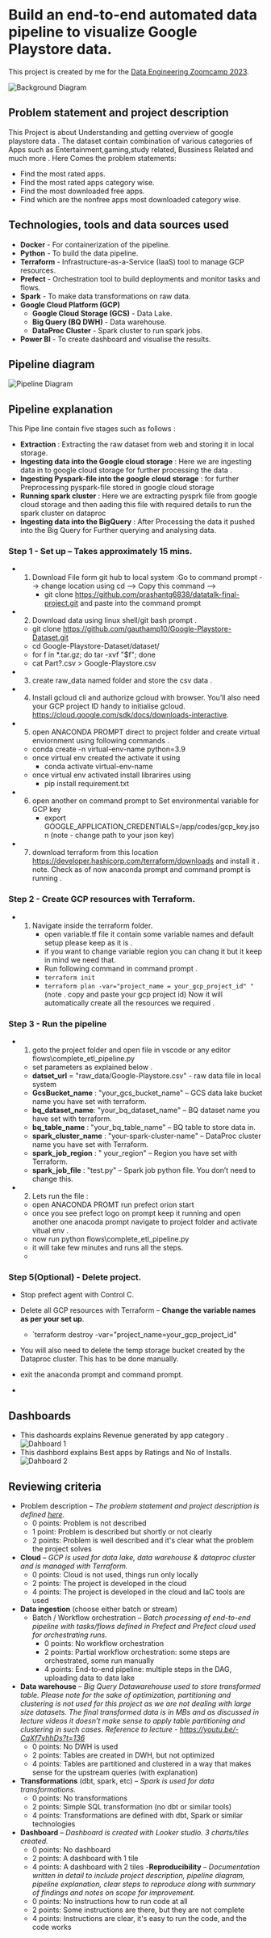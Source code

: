 # Build an end-to-end automated data pipeline to visualize Google Playstore data.
This project is created by me for the [Data Engineering Zoomcamp 2023](https://github.com/DataTalksClub/data-engineering-zoomcamp). 

![Background Diagram](https://github.com/prashantg6838/datatalk-final-project/blob/main/background%20image%20.JPG)

## Problem statement and project description
This Project is about Understanding and getting overview of google playstore data . The dataset contain combination of various categories of Apps such as Entertainment,gaming,study related,
Bussiness Related and much more . 
Here Comes the problem statements:
- Find the most rated apps.
- Find the most rated apps category wise.
- Find the most downloaded free apps.
- Find which are the nonfree apps most downloaded category wise.

## Technologies, tools and data sources used
- **Docker** - For containerization of the pipeline.
- **Python** - To build the data pipeline.
- **Terraform** - Infrastructure-as-a-Service (IaaS) tool to manage GCP resources.
- **Prefect** - Orchestration tool to build deployments and monitor tasks and flows.
- **Spark** - To make data transformations on raw data.
- **Google Cloud Platform (GCP)** 
  - **Google Cloud Storage (GCS)** - Data Lake. 
  - **Big Query (BQ DWH)** - Data warehouse.
  - **DataProc Cluster** - Spark cluster to run spark jobs. 
- **Power BI** - To create dashboard and visualise the results.

## Pipeline diagram
 
![Pipeline Diagram](https://github.com/prashantg6838/datatalk-final-project/blob/main/Data-talk-final-project-Diagram.jpg)


## Pipeline explanation
This Pipe line contain five stages such as follows : 
- **Extraction** : Extracting the raw dataset from web and storing it in local storage.
- **Ingesting data into the Google cloud storage** : Here we are ingesting data in to google cloud storage for further processing the data .
- **Ingesting Pyspark-file into the google cloud storage** : for further Preprocessing pyspark-file stored in google cloud storage
- **Running spark cluster** : Here we are extracting pysprk file from google cloud storage and then aading this file with required details to run the spark cluster on dataproc
- **Ingesting data into the BigQuery** : After Processing the data it pushed into the Big Query for Further querying and analysing data.

### Step 1 - Set up – Takes approximately 15 mins.  
- 1) Download File form git hub to local system :Go to command prompt --> change location using cd -->  Copy this command --> 
     - git clone https://github.com/prashantg6838/datatalk-final-project.git and paste into the command prompt  
- 2) Download data using linux shell/git bash prompt .
  - git clone https://github.com/gauthamp10/Google-Playstore-Dataset.git
  - cd Google-Playstore-Dataset/dataset/
  - for f in *.tar.gz; do tar -xvf "$f"; done
  - cat Part?.csv > Google-Playstore.csv
- 3) create raw_data named folder and store the csv data . 
- 4) Install gcloud cli and authorize gcloud with browser. You’ll also need your GCP project ID handy to initialise gcloud. 
    https://cloud.google.com/sdk/docs/downloads-interactive.
- 5) open ANACONDA PROMPT direct to project folder and create virtual enviornment using following commands .
    - conda create -n virtual-env-name python=3.9  
    - once virtual env created the activate it using 
      - conda activate virtual-env-name 
    - once virtual env activated install librarires using 
      - pip install requirement.txt 
- 6) open another on command prompt to Set environmental variable for GCP key  
      - export GOOGLE_APPLICATION_CREDENTIALS=/app/codes/gcp_key.json (note - change path to your json key)
- 7) download terraform from this location https://developer.hashicorp.com/terraform/downloads and install it .
note. Check as of now anaconda prompt and command prompt is running .

### Step 2 - Create GCP resources with Terraform.  
- 1) Navigate inside the terraform folder.  
      - open variable.tf file it contain some variable names and default setup please keep as it is .
      - if you want to change variable region you can chang it but it keep in mind we need that.
      - Run following command in command prompt .
      - `terraform init`    
      - `terraform plan -var="project_name = your_gcp_project_id" "` (note . copy and paste your gcp project id) 
    Now it will automatically create all the resources we required . 
    
### Step 3 - Run the pipeline  
- 1) goto the project folder and open file in vscode or any editor flows\complete_etl_pipeline.py  
  -  set parameters as explained below . 
  - **datset_url** = "raw_data/Google-Playstore.csv" - raw data file in local system
  - **GcsBucket_name** : "your_gcs_bucket_name" – GCS data lake bucket name you have set with terraform.
  - **bq_dataset_name**: "your_bq_dataset_name" – BQ dataset name you have set with terraform.
  - **bq_table_name** : "your_bq_table_name" – BQ table to store data in.
  - **spark_cluster_name** : "your-spark-cluster-name" – DataProc cluster name you have set with Terraform.
  - **spark_job_region** : " your_region" – Region you have set with Terraform.
  - **spark_job_file** : "test.py" – Spark job python file. You don’t need to change this.  
- 2) Lets run the file :
  - open ANACONDA PROMT run prefect orion start 
  - once you see prefect logo on prompt keep it running and open another one anacoda prompt navigate to project folder and activate vitual env .
  - now run python flows\complete_etl_pipeline.py
  - it will take few minutes and runs all the steps. 
  - 
### Step 5(Optional) - Delete project.  
  
- Stop prefect agent with Control C.  
  
- Delete all GCP resources with Terraform – **Change the variable names as per your set up**.  
  - `terraform destroy -var="project_name=your_gcp_project_id" 
- You will also need to delete the temp storage bucket created by the Dataproc cluster. This has to be done manually.   
- exit the anaconda prompt and command prompt.
- 
## Dashboards 
- This dashoards explains Revenue generated by app category . 
![Dahboard 1](https://github.com/prashantg6838/datatalk-final-project/blob/main/Dashboards/app-category-dashboard.JPG)
- This dashbord explains Best apps by Ratings and No of Installs.
![Dahboard 2](https://github.com/prashantg6838/datatalk-final-project/blob/main/Dashboards/app-price-dashboard.JPG)

## Reviewing criteria  
- Problem description – *The problem statement and project description is defined [here](#problem-statement-and-project-description).*  
  - 0 points: Problem is not described
  - 1 point: Problem is described but shortly or not clearly
  - 2 points: Problem is well described and it's clear what the problem the project solves    
- **Cloud** – *GCP is used for data lake, data warehouse & dataproc cluster and is managed with Terraform.*
  - 0 points: Cloud is not used, things run only locally
  - 2 points: The project is developed in the cloud
  - 4 points: The project is developed in the cloud and IaC tools are used  
- **Data ingestion** (choose either batch or stream)  
  - Batch / Workflow orchestration – *Batch processing of end-to-end pipeline with tasks/flows defined in Prefect and Prefect cloud used for orchestrating runs.*
    - 0 points: No workflow orchestration
    - 2 points: Partial workflow orchestration: some steps are orchestrated, some run manually
    - 4 points: End-to-end pipeline: multiple steps in the DAG, uploading data to data lake
- **Data warehouse** – *Big Query Datawarehouse used to store transformed table. Please note for the sake of optimization, partitioning and clustering is not used for this project as we are not dealing with large size datasets. The final transformed data is in MBs and as discussed in lecture videos it doesn’t make sense to apply table partitioning and clustering in such cases. Reference to lecture - https://youtu.be/-CqXf7vhhDs?t=136*
  - 0 points: No DWH is used
  - 2 points: Tables are created in DWH, but not optimized
  - 4 points: Tables are partitioned and clustered in a way that makes sense for the upstream queries (with explanation)
- **Transformations** (dbt, spark, etc) – *Spark is used for data transformations.*
  - 0 points: No transformations
  - 2 points: Simple SQL transformation (no dbt or similar tools)
  - 4 points: Transformations are defined with dbt, Spark or similar technologies
- **Dashboard** – *Dashboard is created with Looker studio. 3 charts/tiles created.*
  - 0 points: No dashboard
  - 2 points: A dashboard with 1 tile
  - 4 points: A dashboard with 2 tiles
-**Reproducibility** – *Documentation written in detail to include project description, pipeline diagram, pipeline explanation, clear steps to reproduce along with summary of findings and notes on scope for improvement.*
  - 0 points: No instructions how to run code at all
  - 2 points: Some instructions are there, but they are not complete
  - 4 points: Instructions are clear, it's easy to run the code, and the code works
